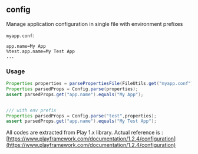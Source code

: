 ## config

Manage application configuration in single file with environment prefixes


`myapp.conf`:
```
app.name=My App
%test.app.name=My Test App
...
```

### Usage

``` java
Properties properties = parsePropertiesFile(FileUtils.get("myapp.conf"));
Properties parsedProps = Config.parse(properties);
assert parsedProps.get("app.name").equals("My App");


/// with env prefix
Properties parsedProps = Config.parse("test",properties);
assert parsedProps.get("app.name").equals("My Test App");
```

All codes are extracted from Play 1.x library. Actual reference is : [https://www.playframework.com/documentation/1.2.4/configuration](https://www.playframework.com/documentation/1.2.4/configuration)
